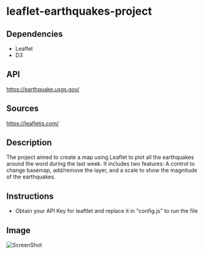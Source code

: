# leaflet-earthquakes-project

## Dependencies

* Leaflet
* D3

## API

https://earthquake.usgs.gov/

## Sources

https://leafletjs.com/

## Description

The project aimed to create a map using Leaflet to plot all the earthquakes around the word during the last week. It includes two features: A control to change basemap, add/remove the layer, and a scale to show the magnitude of the earthquakes.

## Instructions

* Obtain your API Key for leaftlet and replace it in "config.js" to run the file

## Image

![ScreenShot](https://github.com/manuelamc14/leaflet-challenge/tree/main/images)
